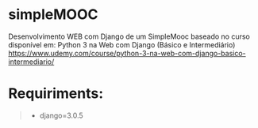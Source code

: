 # simpleMOOC

Desenvolvimento WEB com Django de um SimpleMooc baseado no curso disponível em:
Python 3 na Web com Django (Básico e Intermediário)
https://www.udemy.com/course/python-3-na-web-com-django-basico-intermediario/


# Requiriments:
> * django=3.0.5
